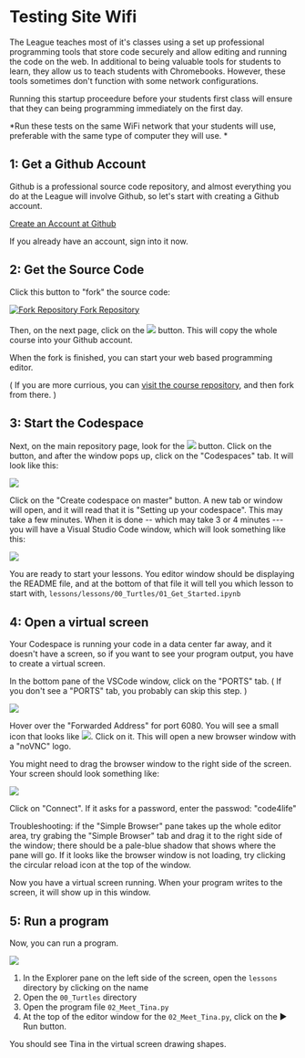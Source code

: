 # Testing Site Wifi

The League teaches most of it's classes using a set up professional programming
tools that store code securely and allow editing and running the code on the
web. In additional to being valuable tools for students to learn, they allow us
to teach students with Chromebooks. However, these tools sometimes don't
function with some network configurations. 

Running this startup proceedure before your students first class will ensure that 
they can being programming immediately on the first day. 

*Run these tests on the same WiFi network that your students will use, preferable
with the same type of computer they will use. *

## 1: Get a Github Account

Github is a professional source code repository, and almost everything you do at
the League will involve Github, so let's start with creating a Github account. 

<a href="https://github.com/signup" target="_blank">Create an Account at Github</a>

If you already have an account, sign into it now. 

## 2: Get the Source Code

Click this button to "fork" the source code:

<div class="centered">
<span class="button green"><a href="https://github.com/league-curriculum/Python-Apprentice/fork" target="_blank" >
<img src="https://images.jointheleague.org/p3logos/github-mark-white.png" alt="Fork Repository">
Fork Repository</a></span>
</div>
<br/>
Then, on the next page,   click on the 
<img class="inline" src="https://images.jointheleague.org/github/create_fork.png"> button. 
This will copy the whole course into your Github account. 

When the fork is finished, you can start your web based programming editor. 

( If you are more currious, you can [visit the course repository](https://github.com/league-curriculum/Python-Apprentice), and then fork from there. )

## 3: Start the Codespace

Next, on the main repository page,  look for the  <img class="inline" src="https://images.jointheleague.org/github/code_button.png"> 
button. Click on the button, and after the window pops up,  click on the "Codespaces" tab. It will look like this: 

<img class="c400" src="https://images.jointheleague.org/module-navigation/create_codespace.png" >

Click on the "Create codespace on master"  button. A new tab or window will
open, and it will read that it is "Setting up your codespace". This may take a
few minutes. When it is done -- which may take 3 or 4 minutes ---  you will have
a Visual Studio Code window, which will look something like this: 

<img class = "c400" src="https://images.jointheleague.org/module-navigation/vscode.png">

You are ready to start your lessons. You editor window should be displaying the README file, and
at the bottom of that file it will tell you which lesson to start with, `lessons/lessons/00_Turtles/01_Get_Started.ipynb`

## 4: Open a virtual screen

Your Codespace is running your code in a data center far away, and it doesn't
have a screen, so if you want to see your program output, you have to create a
virtual screen. 

In the bottom pane of the VSCode window, click on the "PORTS" tab. ( If you don't see a 
"PORTS" tab, you probably can skip this step. )

<img class="c600" src="https://images.jointheleague.org/module-navigation/ports_pane.png">

Hover over the "Forwarded Address" for port 6080. You will see a small icon that
looks like  <img class="inline" src="https://images.jointheleague.org/vscode/browser_pane.png" >. 
Click on it. This will open a new browser window with a "noVNC" logo. 

You might need to drag the browser window to the right side of the screen. Your
screen should look something like:

<img class="c600" src="https://images.jointheleague.org/module-navigation/browser_window.png" >

Click on "Connect". If it asks for a password,  enter the passwod: "code4life"

Troubleshooting: if the "Simple Browser" pane takes up the whole editor area,
try grabing the  "Simple Browser" tab and drag it to the right side of the
window; there should be a pale-blue shadow that shows where the pane will go. If
it looks like the browser window is not loading, try clicking the circular
reload icon at the top of the window. 

Now you have a virtual screen running. When your program writes to the screen,
it will show up in this window. 

## 5: Run a program

Now, you can run a program. 


<img class="c600" src="https://images.jointheleague.org/vscode/browser_pane.png" >

1) In the Explorer pane on the left side of the screen, open the `lessons` directory by clicking on the name
2) Open the `00_Turtles` directory
3) Open the program file `02_Meet_Tina.py`
4) At the top of the editor window for the `02_Meet_Tina.py`, click on the ▶️ Run button. 

You should see Tina in the virtual screen drawing shapes. 

